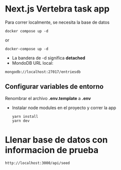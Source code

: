 # Next.js Vertebra task app

Para correr localmente, se necesita la base de datos

```
docker compose up -d 

```
or
```
docker-compose up -d 

```


* La bandera de -d significa __detached__
* MondoDB URL local:
```
mongodb://localhost:27017/entriesdb
```
## Configurar variables de entorno

Renombrar el archivo __.env.template__ a __.env__ 

* Instalar node modules en el proyecto y correr la app
  
  ```
  yarn install
  yarn dev
  ```

# Llenar base de datos con informacion de prueba

```
http://localhost:3000/api/seed
```